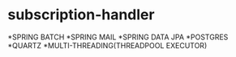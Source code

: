 # subscription-handler

*SPRING BATCH
*SPRING MAIL
*SPRING DATA JPA
*POSTGRES
*QUARTZ
*MULTI-THREADING(THREADPOOL EXECUTOR)
